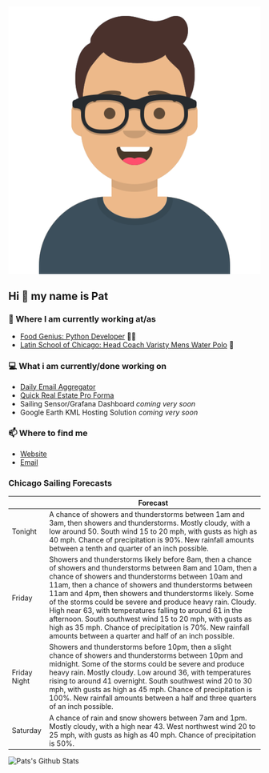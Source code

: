 [![Social banner for p-j-falconer](https://raw.githubusercontent.com/P-J-FALCONER/P-J-FALCONER/master/assets/avataaars.svg)](https://patfalconer.com/)
## Hi :wave: my name is Pat

### 💼 Where I am currently working at/as
- [Food Genius: Python Developer](https://getfoodgenius.com/) 🍔🐍
- [Latin School of Chicago: Head Coach Varisty Mens Water Polo](https://www.latinschool.org/) 🤽


### 💻 What i am currently/done working on
 - [Daily Email Aggregator](https://github.com/P-J-FALCONER/dott_daily_mail)
 - [Quick Real Estate Pro Forma](https://github.com/P-J-FALCONER/henry)
 - Sailing Sensor/Grafana Dashboard *coming very soon*
 - Google Earth KML Hosting Solution *coming very soon*

### 📫 Where to find me
 - [Website](https://patfalconer.com/)
 - [Email](mailto:patrick.j.falconer@gmail.com)


### Chicago Sailing Forecasts
|   | Forecast  |
|---|---|
| Tonight | A chance of showers and thunderstorms between 1am and 3am, then showers and thunderstorms. Mostly cloudy, with a low around 50. South wind 15 to 20 mph, with gusts as high as 40 mph. Chance of precipitation is 90%. New rainfall amounts between a tenth and quarter of an inch possible. |
| Friday | Showers and thunderstorms likely before 8am, then a chance of showers and thunderstorms between 8am and 10am, then a chance of showers and thunderstorms between 10am and 11am, then a chance of showers and thunderstorms between 11am and 4pm, then showers and thunderstorms likely. Some of the storms could be severe and produce heavy rain. Cloudy. High near 63, with temperatures falling to around 61 in the afternoon. South southwest wind 15 to 20 mph, with gusts as high as 35 mph. Chance of precipitation is 70%. New rainfall amounts between a quarter and half of an inch possible. |
| Friday Night | Showers and thunderstorms before 10pm, then a slight chance of showers and thunderstorms between 10pm and midnight. Some of the storms could be severe and produce heavy rain. Mostly cloudy. Low around 36, with temperatures rising to around 41 overnight. South southwest wind 20 to 30 mph, with gusts as high as 45 mph. Chance of precipitation is 100%. New rainfall amounts between a half and three quarters of an inch possible. |
| Saturday | A chance of rain and snow showers between 7am and 1pm. Mostly cloudy, with a high near 43. West northwest wind 20 to 25 mph, with gusts as high as 40 mph. Chance of precipitation is 50%. |

![Pats's Github Stats](https://github-readme-stats.vercel.app/api?username=p-j-falconer&show_icons=true&theme=radical)
